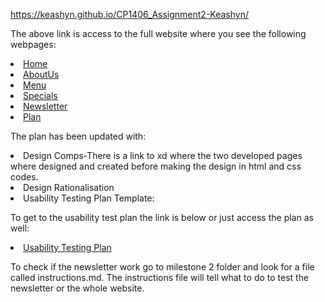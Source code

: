 https://keashyn.github.io/CP1406_Assignment2-Keashyn/

The above link is access to the full website where you see the following
webpages:
<li><a href="Milestone 2/index.html" accesskey="1" title="">Home</a></li><li><a href="aboutme.html" accesskey="3" title="">AboutUs</a></li>
<li><a href="Milestone 2/menu.html" accesskey="4" title="">Menu</a></li>
<li><a href="Milestone 2/special.html" accesskey="5" title="">Specials</a></li>
<li><a href="Milestone 2/signup.html" accesskey="6" title="">Newsletter</a></li>
<li><a href="Milestone 1/plan.html" accesskey="7" title="">Plan</a></li>

The plan has been updated with:
<li>Design Comps-There is a link to xd where the two developed pages where designed and created before making the design in html and css codes.</li>
<li>Design Rationalisation</li>
<li>Usability Testing Plan Template:</li>

To get to the usability test plan the link is below or just access the plan as well:
<li><a accesskey="8" href="Milestone 2/usability-test-plan.html" title="">Usability Testing Plan</a></li>


To check if the newsletter work go to milestone 2 folder and look for a file called instructions.md. The instructions file will tell what to do to test the newsletter or the whole website.
